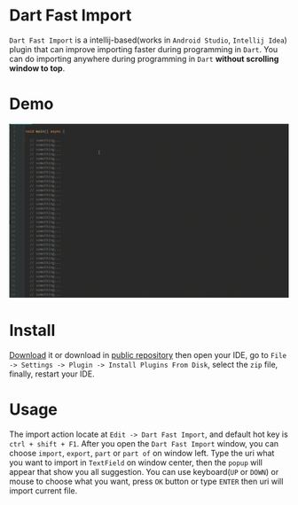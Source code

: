 # Dart Fast Import

`Dart Fast Import` is a intellij-based(works in `Android Studio`, `Intellij Idea`) plugin that can improve importing faster during programming in `Dart`. 
You can do importing anywhere during programming in `Dart` __without scrolling window to top__.

# Demo

![](https://github.com/Arxing/plugin-dart-fast-import/blob/master/demo/demo2.gif?raw=true)

# Install

[Download](https://github.com/Arxing/plugin-dart-fast-import/raw/master/dart-fast-import.zip) it or download in 
[public repository](https://plugins.jetbrains.com/plugin/13430-dart-fast-imports/) then open your IDE,
go to `File -> Settings -> Plugin -> Install Plugins From Disk`, select the `zip` file, finally, restart your IDE.

# Usage

The import action locate at `Edit -> Dart Fast Import`, and default hot key is `ctrl + shift + F1`. After you open the 
`Dart Fast Import` window, you can choose `import`, `export`, `part` or `part of` on window left. 
Type the uri what you want to import in `TextField` on window center, then the `popup` will appear that show you all suggestion.
You can use keyboard(`UP` or `DOWN`) or mouse to choose what you want, 
press `OK` button or type `ENTER` then uri will import current file.
